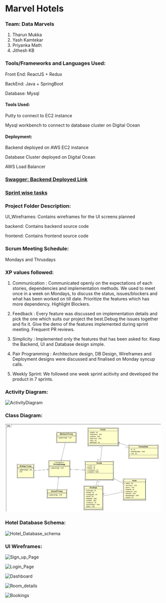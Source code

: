 # Marvel Hotels

### Team: Data Marvels

1. Tharun Mukka
2. Yash Kamtekar
3. Priyanka Math
4. Jithesh KB

### Tools/Frameworks and Languages Used:

Front End: ReactJS + Redux

BackEnd: Java + SpringBoot

Database: Mysql

#### Tools Used: 

Putty to connect to EC2 instance

Mysql workbench to connect to database cluster on Digital Ocean

#### Deployment:
Backend deployed on AWS EC2 instance

Database Cluster deployed on Digital Ocean

AWS Load Balancer

### [Swagger: Backend Deployed Link](http://ec2-34-235-151-159.compute-1.amazonaws.com:8081/swagger-ui/index.html)

### [Sprint wise tasks](https://docs.google.com/spreadsheets/d/1maXOmK5Y-3pWCJE2n4qdf0sdybZ7vg5R/edit?usp=sharing&ouid=102172335852872318515&rtpof=true&sd=true)

### Project Folder Description:
UI_Wireframes: Contains wireframes for the UI screens planned

backend: Contains backend source code

frontend: Contains frontend source code

### Scrum Meeting Schedule:
Mondays and Thrusdays

### XP values followed: 
1. Communication : Communicated openly on the expectations of each stories, dependencies and implementation methods. We used to meet once in a week on  Mondays, to discuss the status, issues/blockers and what has been worked on till date. Prioritize the features which has more dependency. Highlight Blockers. 

2. Feedback : Every feature was discussed on implementation details and pick the one which suits our project the best.Debug the issues together and fix it. Give the demo of the features implemented during sprint meeting. Frequent PR reviews.

3. Simplicity : Implemented only the features that has been asked for. Keep the Backend, UI and Database design simple.  

4. Pair Programming : Architecture design, DB Design, Wireframes and Deployment designs were discussed and finalised on Monday syncup calls.

5. Weekly Sprint: We followed one week sprint acitivity and developed the product in 7 sprints. 

### Activity Diagram:

![ActivityDiagram](https://user-images.githubusercontent.com/21059586/167760465-d9ce17b6-96d7-4946-ab38-4cbfabc1524a.jpeg)

### Class Diagram:
![ClassDiagram](https://github.com/gopinathsjsu/team-project-data-marvels/blob/main/classdiagram.PNG)

### Hotel Database Schema:

![Hotel_Database_schema](https://user-images.githubusercontent.com/21059586/167760800-b3c22148-ff02-43fc-8edc-52035ba9a6bc.jpg)

### UI Wireframes:

![Sign_up_Page](https://user-images.githubusercontent.com/21059586/167761767-74c89247-4281-481b-bf74-b1e6134c997d.PNG)

![Login_Page](https://user-images.githubusercontent.com/21059586/167761789-29fb8b95-fe53-4e42-8a69-f7c9a4726177.PNG)

![Dashboard](https://user-images.githubusercontent.com/21059586/167761825-9475f098-88fd-4fc8-b1c8-c238d638a1fb.PNG)

![Room_details](https://user-images.githubusercontent.com/21059586/167761892-d1f74fa0-aaae-4fbb-8e50-529db46d42c0.PNG)

![Bookings](https://user-images.githubusercontent.com/21059586/167761942-e34d9fd4-962f-4d81-aa9f-b1af814ce55f.PNG)

